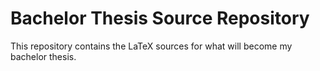 # Bachelor Thesis Source Repository

This repository contains the LaTeX sources for what will become my bachelor thesis. 